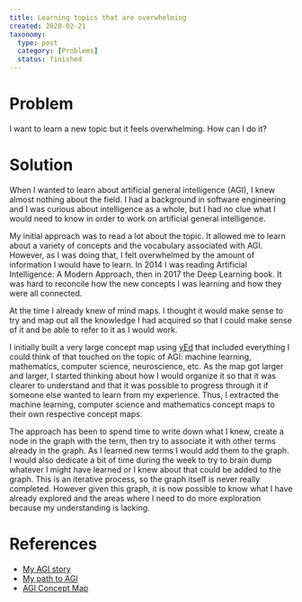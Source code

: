 ```yaml
---
title: Learning topics that are overwhelming
created: 2020-02-21
taxonomy:
  type: post
  category: [Problems]
  status: finished
---
```


# Problem
I want to learn a new topic but it feels overwhelming. How can I do it?

# Solution
When I wanted to learn about artificial general intelligence (AGI), I knew almost nothing about the field. I had a background in software engineering and I was curious about intelligence as a whole, but I had no clue what I would need to know in order to work on artificial general intelligence.

My initial approach was to read a lot about the topic. It allowed me to learn about a variety of concepts and the vocabulary associated with AGI. However, as I was doing that, I felt overwhelmed by the amount of information I would have to learn. In 2014 I was reading Artificial Intelligence: A Modern Approach, then in 2017 the Deep Learning book. It was hard to reconcile how the new concepts I was learning and how they were all connected.

At the time I already knew of mind maps. I thought it would make sense to try and map out all the knowledge I had acquired so that I could make sense of it and be able to refer to it as I would work.

I initially built a very large concept map using [yEd](https://www.yworks.com/products/yed) that included everything I could think of that touched on the topic of AGI: machine learning, mathematics, computer science, neuroscience, etc. As the map got larger and larger, I started thinking about how I would organize it so that it was clearer to understand and that it was possible to progress through it if someone else wanted to learn from my experience. Thus, I extracted the machine learning, computer science and mathematics concept maps to their own respective concept maps.

The approach has been to spend time to write down what I knew, create a node in the graph with the term, then try to associate it with other terms already in the graph. As I learned new terms I would add them to the graph. I would also dedicate a bit of time during the week to try to brain dump whatever I might have learned or I knew about that could be added to the graph. This is an iterative process, so the graph itself is never really completed. However given this graph, it is now possible to know what I have already explored and the areas where I need to do more exploration because my understanding is lacking.

# References
* [My AGI story](../../../../agi/my-agi-story)
* [My path to AGI](../../../../agi/my-path-to-agi)
* [AGI Concept Map](https://github.com/tomzx/agi-concept-map)
